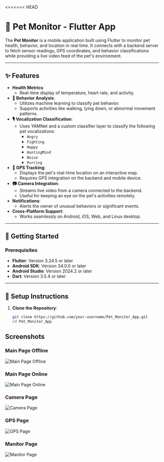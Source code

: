 <<<<<<< HEAD
# 🐾 Pet Monitor - Flutter App

The **Pet Monitor** is a mobile application built using Flutter to monitor pet health, behavior, and location in real time. It connects with a backend server to fetch sensor readings, GPS coordinates, and behavior classifications while providing a live video feed of the pet's environment.

---

## ✨ Features

- **Health Metrics**:
  - Real-time display of temperature, heart rate, and activity.
- **🤖 Behavior Analysis**:
  - Utilizes machine learning to classify pet behavior.
  - Supports activities like walking, lying down, or abnormal movement patterns.
- **🎙️ Vocalization Classification**:
  - Uses YAMNet and a custom classifier layer to classify the following pet vocalizations:
    - `Angry`
    - `Fighting`
    - `Happy`
    - `HuntingMind`
    - `Noise`
    - `Purring`
- **📍 GPS Tracking**:
  - Displays the pet's real-time location on an interactive map.
  - Requires GPS integration on the backend and mobile device.
- **📷 Camera Integration**:
  - Streams live video from a camera connected to the backend.
  - Useful for keeping an eye on the pet's activities remotely.
- **Notifications**:
  - Alerts the owner of unusual behaviors or significant events.
- **Cross-Platform Support**:
  - Works seamlessly on Android, iOS, Web, and Linux desktop.

---

## 🚀 Getting Started

### Prerequisites

- **Flutter**: Version 3.24.5 or later
- **Android SDK**: Version 34.0.0 or later
- **Android Studio**: Version 2024.2 or later
- **Dart**: Version 3.5.4 or later

---

## 🔧 Setup Instructions

1. **Clone the Repository**:
   ```bash
   git clone https://github.com/your-username/Pet_Monitor_App.git
   cd Pet_Monitor_App

## Screenshots
### Main Page Offline
![Main Page Offline](pictures/Offline.png)

### Main Page Online
![Main Page Online](pictures/Online.png)

### Camera Page 
![Camera Page](pictures/Camera.png)

### GPS Page 
![GPS Page](pictures/GPS.png)

### Manitor Page 
![Manitor Page](pictures/Monitor_Report.png)
